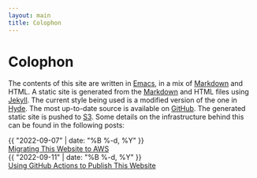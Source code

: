 ```yaml
---
layout: main
title: Colophon
---
```


# Colophon

The contents of this site are written in [Emacs][emacs], in a mix of
[Markdown][markdown] and HTML. A static site is generated from the
[Markdown][markdown] and HTML files using [Jekyll][jekyll]. The current style
being used is a modified version of the one in [Hyde][hyde]. The most up-to-date
source is available on [GitHub][github]. The generated static site is pushed to
[S3][S3 static website]. Some details on the infrastructure behind this can be
found in the following posts:

<div class="archive-item">
  <div class="archive-post-date">{{ "2022-09-07" | date: "%B %-d, %Y" }}</div>
  <div class="archive-post-title"><a href="{% post_url 2022-09-07-migrating-this-website-to-aws %}">Migrating This Website to AWS</a></div>
</div>
<div class="archive-item">
  <div class="archive-post-date">{{ "2022-09-11" | date: "%B %-d, %Y" }}</div>
  <div class="archive-post-title"><a href="{% post_url 2022-09-11-using-github-actions-to-publish-this-website %}">Using GitHub Actions to Publish This Website</a></div>
</div>

[S3 static website]: https://docs.aws.amazon.com/AmazonS3/latest/userguide/WebsiteHosting.html
[emacs]: https://www.gnu.org/software/emacs/
[github]: https://github.com/jcazevedo/jcazevedo.net
[hyde]: https://hyde.getpoole.com/
[jekyll]: https://jekyllrb.com/
[markdown]: https://daringfireball.net/projects/markdown/
